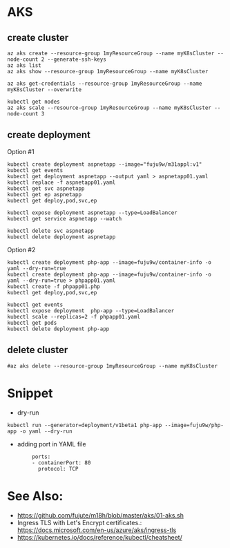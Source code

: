 # AKS
## create cluster 
```shell
az aks create --resource-group 1myResourceGroup --name myK8sCluster --node-count 2 --generate-ssh-keys
az aks list
az aks show --resource-group 1myResourceGroup --name myK8sCluster

az aks get-credentials --resource-group 1myResourceGroup --name myK8sCluster --overwrite

kubectl get nodes
az aks scale --resource-group 1myResourceGroup --name myK8sCluster --node-count 3
```
## create deployment
Option #1
```shell
kubectl create deployment aspnetapp --image="fuju9w/m31appl:v1"
kubectl get events
kubectl get deployment aspnetapp --output yaml > aspnetapp01.yaml
kubectl replace -f aspnetapp01.yaml 
kubectl get svc aspnetapp 
kubectl get ep aspnetapp 
kubectl get deploy,pod,svc,ep

kubectl expose deployment aspnetapp --type=LoadBalancer
kubectl get service aspnetapp --watch

kubectl delete svc aspnetapp
kubectl delete deployment aspnetapp
```
Option #2
```shell
kubectl create deployment php-app --image=fuju9w/container-info -o yaml --dry-run=true
kubectl create deployment php-app --image=fuju9w/container-info -o yaml --dry-run=true > phpapp01.yaml
kubectl create -f phpapp01.php
kubectl get deploy,pod,svc,ep

kubectl get events
kubectl expose deployment  php-app --type=LoadBalancer
kubectl scale --replicas=2 -f phpapp01.yaml
kubectl get pods
kubectl delete deployment php-app
```
## delete cluster
```shell
#az aks delete --resource-group 1myResourceGroup --name myK8sCluster
```

# Snippet
* dry-run
```shell
kubectl run --generator=deployment/v1beta1 php-app --image=fuju9w/php-app -o yaml --dry-run
```
* adding port in YAML file 

```shell
        ports:
        - containerPort: 80
          protocol: TCP
```
# See Also:  
* https://github.com/fujute/m18h/blob/master/aks/01-aks.sh
* Ingress TLS with  Let's Encrypt certificates.:  https://docs.microsoft.com/en-us/azure/aks/ingress-tls
* https://kubernetes.io/docs/reference/kubectl/cheatsheet/

